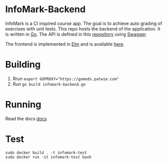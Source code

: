 # InfoMark-Backend

InfoMark is a CI inspired course app. The goal is to achieve auto grading of exercises with unit tests.
This repo hosts the backend of the application. It is written in [Go](https://golang.org/). The API is defined in this [repository](https://github.com/cgtuebingen/infomark-swagger)
using [Swagger](https://swagger.io/).

The frontend is implemented in [Elm]((https://elm-lang.org/)) and is available [here](https://github.com/cgtuebingen/infomark-frontend).

# Building

1. Rrun `export GOPROXY="https://gomods.patwie.com"`
2. Run `go build infomark-backend.go`

# Running

Read the docs [docs](./docs/)

# Test

```
sudo docker build . -t infomark-test
sudo docker run -it infomark-test bash
```